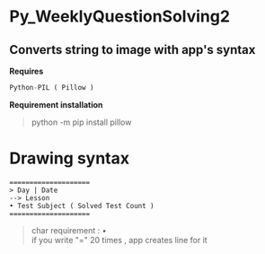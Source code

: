 # Py_WeeklyQuestionSolving2
## Converts string to image with app's syntax
**Requires**
```py
Python-PIL ( Pillow )
```
__Requirement installation__
> python -m pip install pillow
# Drawing syntax
```
====================
> Day | Date
--> Lesson
• Test Subject ( Solved Test Count )
====================
```
> char requirement : • <br/>
> if you write "=" 20 times , app creates line for it
